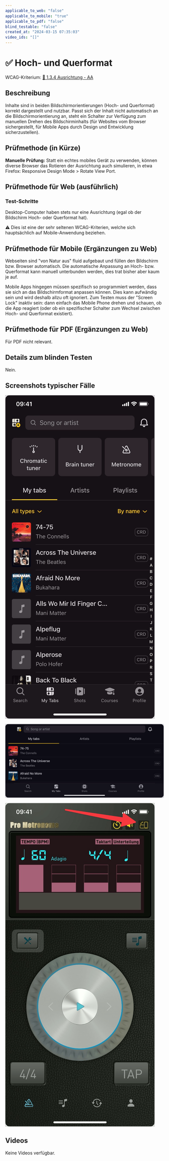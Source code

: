 ```yaml
---
applicable_to_web: "false"
applicable_to_mobile: "true"
applicable_to_pdf: "false"
blind_testable: "false"
created_at: "2024-03-15 07:35:03"
video_ids: "[]"
---
```


# ✅ Hoch- und Querformat

WCAG-Kriterium: [📜 1.3.4 Ausrichtung - AA](..)

## Beschreibung

Inhalte sind in beiden Bildschirmorientierungen (Hoch- und Querformat) korrekt dargestellt und nutzbar. Passt sich der Inhalt nicht automatisch an die Bildschirmorientierung an, steht ein Schalter zur Verfügung zum manuellen Drehen des Bildschirminhalts (für Websites vom Browser sichergestellt, für Mobile Apps durch Design und Entwicklung sicherzustellen).

## Prüfmethode (in Kürze)

**Manuelle Prüfung:** Statt ein echtes mobiles Gerät zu verwenden, können diverse Browser das Rotieren der Ausrichtung auch simulieren, in etwa Firefox: Responsive Design Mode > Rotate View Port.

## Prüfmethode für Web (ausführlich)

### Test-Schritte

Desktop-Computer haben stets nur eine Ausrichtung (egal ob der Bildschirm Hoch- oder Querformat hat).

⚠️ Dies ist eine der sehr seltenen WCAG-Kriterien, welche sich hauptsächlich auf Mobile-Anwendung beziehen.

## Prüfmethode für Mobile (Ergänzungen zu Web)

Webseiten sind "von Natur aus" fluid aufgebaut und füllen den Bildschirm bzw. Browser automatisch. Die automatische Anpassung an Hoch- bzw. Querformat kann manuell unterbunden werden, dies trat bisher aber kaum je auf.

Mobile Apps hingegen müssen spezifisch so programmiert werden, dass sie sich an das Bildschirmformat anpassen können. Dies kann aufwändig sein und wird deshalb allzu oft ignoriert. Zum Testen muss der "Screen Lock" inaktiv sein: dann einfach das Mobile Phone drehen und schauen, ob die App reagiert (oder ob ein spezifischer Schalter zum Wechsel zwischen Hoch- und Querformat existiert).

## Prüfmethode für PDF (Ergänzungen zu Web)

Für PDF nicht relevant.

## Details zum blinden Testen

Nein.

## Screenshots typischer Fälle

![Mobile App im Hochformat](images/mobile-app-im-hochformat.png)

![Dieselbe Mobile App im Querformat](images/dieselbe-mobile-app-im-querformat.png)

![Mobile App mit Button zum Wechseln des Formats](images/mobile-app-mit-button-zum-wechseln-des-formats.png)

## Videos

Keine Videos verfügbar.
